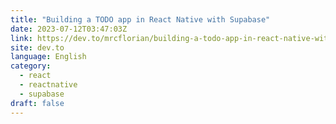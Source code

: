 ```yaml
---
title: "Building a TODO app in React Native with Supabase"
date: 2023-07-12T03:47:03Z
link: https://dev.to/mrcflorian/building-a-todo-app-in-react-native-with-supabase-h2i?utm_medium=RSS&utm_source=news.12bit.vn
site: dev.to
language: English
category:
  - react
  - reactnative
  - supabase
draft: false
---
```

